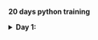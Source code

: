 **20 days python training**
<details>
<summary><b>Day 1:</p>
</b></summary>
Lists,Filehandling
</details>

